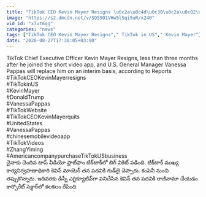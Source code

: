 ```yaml
---
title: "TikTok CEO Kevin Mayer Resigns \u0c2a\u0c4d\u0c30\u0c2a\u0c02\u0c1a\u0c35\u0c4d\u0c2f\u0c3e\u0c2a\u0c4d\u0c24\u0c02\u0c17\u0c3e \u0c12\u0c24\u0c4d\u0c24\u0c3f\u0c33\u0c4d\u0c32\u0c41, \u0c38\u0c35\u0c3e\u0c33\u0c4d\u0c32\u0c28\u0c41 \u0c0e\u0c26\u0c41\u0c30\u0c4d\u0c15\u0c4a\u0c02\u0c1f\u0c4b\u0c28\u0c4d\u0c28 \u0c1f\u0c3f\u0c15\u0c4d\u200c\u0c1f\u0c3e\u0c15\u0c4d !"
image: "https://s2.dmcdn.net/v/SQS9O1VHw5lSqi5uR/x240"
vid_id: "x7vt6qg"
categories: "news"
tags: ["TikTok CEO Kevin Mayer Resigns"," TikTok in US"," Kevin Mayer"]
date: "2020-08-27T17:38:05+03:00"
---
```

TikTok Chief Executive Officer Kevin Mayer Resigns, less than three months after he joined the short video app, and U.S. General Manager Vanessa Pappas will replace him on an interim basis, according to Reports   <br>#TikTokCEOKevinMayerresigns   <br>#TikTokinUS   <br>#KevinMayer   <br>#DonaldTrump   <br>#VanessaPappas   <br>#TikTokWebsite   <br>#TikTokCEOKevinMayerquits   <br>#UnitedStates   <br>#VanessaPappas   <br>#chinesemobilevideoapp   <br>#TikTokVideos   <br>#ZhangYiming   <br>#AmericancompanypurchaseTikTokUSbusiness    <br>చైనాకు చెందిన టాప్ వీడియో ప్లాట్‌ఫాం టిక్‌టాక్‌లో బిగ్ వికెట్ పడింది. టిక్‌టాక్ ముఖ్య కార్యనిర్వహణాధికారి కెవిన్ మాయెర్ తన పదవికి గుడ్‌బై చెప్పారు. కంపెనీ నుంచి తప్పుకొన్నారు. ఇదివరకు డిస్నీ ఎగ్జిక్యూటివ్‌గా పనిచేసిన కెవిన్ తన పదవికి రాజీనామా చేయడం కార్పొరేట్ సెక్టార్‌లో కలకలం రేపింది.
